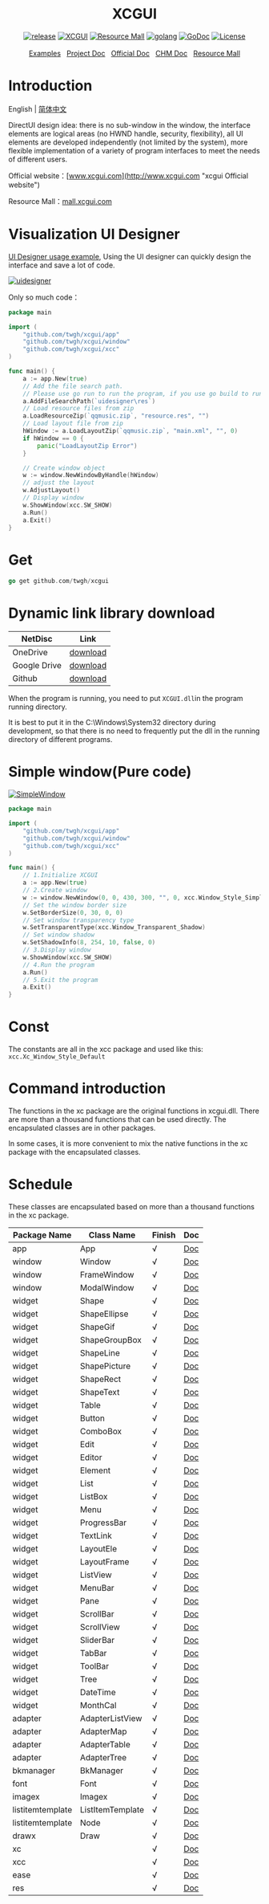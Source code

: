 <h1 align="center">XCGUI</h1>
<p align="center">
    <a href="https://github.com/twgh/xcgui/releases"><img src="https://img.shields.io/badge/release-1.3.12.1-blue.svg?" alt="release"></a>
    <a href="http://www.xcgui.com"><img src="https://img.shields.io/badge/XCGUI-3.1.2-blue.svg?" alt="XCGUI"></a>
    <a href="http://mall.xcgui.com"><img src="https://img.shields.io/badge/Resource-Mall-blue.svg?" alt="Resource Mall"></a>
   <a href="https://golang.org"> <img src="https://img.shields.io/badge/golang-1.16-brightgreen" alt="golang"></a>
    <a href="https://pkg.go.dev/github.com/twgh/xcgui"><img src="https://img.shields.io/badge/go.dev-reference-007d9c ?logo=go&logoColor=white" alt="GoDoc"></a>
    <a href="https://opensource.org/licenses/MIT"><img src="https://img.shields.io/badge/License-MIT-brightgreen.svg?" alt="License"></a>
    <br><br>
    <a href="https://github.com/twgh/xcgui-example">Examples</a>&nbsp;&nbsp;
	<a href="https://pkg.go.dev/github.com/twgh/xcgui">Project Doc</a>&nbsp;&nbsp;
    <a href="http://www.xcgui.com/doc-ui/">Official Doc</a>&nbsp;&nbsp;
	<a href="https://github.com/twgh/FileStorage/blob/main/xcgui/help/%E7%82%AB%E5%BD%A9%E7%95%8C%E9%9D%A2%E5%BA%93-%E5%B8%AE%E5%8A%A9%E6%96%87%E6%A1%A3(v3.1)-(2021-10-07).chm?raw=true">CHM Doc</a>&nbsp;&nbsp;
    <a href="http://mall.xcgui.com">Resource Mall</a>
</p>







# Introduction

English | [简体中文](./README.md)

DirectUI design idea: there is no sub-window in the window, the interface elements are logical areas (no HWND handle, security, flexibility), all UI elements are developed independently (not limited by the system), more flexible implementation of a variety of program interfaces to meet the needs of different users.

Official website：[www.xcgui.com](http://www.xcgui.com "xcgui Official website")

Resource Mall：[mall.xcgui.com](http://mall.xcgui.com "xcgui Resource Mall")

# Visualization UI Designer

[UI Designer usage example](https://github.com/twgh/xcgui-example/tree/main/uidesigner), Using the UI designer can quickly design the interface and save a lot of code.

[![uidesigner](https://z3.ax1x.com/2021/09/15/4Vmh9S.png)](https://github.com/twgh/xcgui-example/tree/main/uidesigner)

Only so much code：

```go
package main

import (
	"github.com/twgh/xcgui/app"
	"github.com/twgh/xcgui/window"
	"github.com/twgh/xcgui/xcc"
)

func main() {
	a := app.New(true)
	// Add the file search path. 
    // Please use go run to run the program, if you use go build to run, then please change this to `res`
	a.AddFileSearchPath(`uidesigner\res`)
	// Load resource files from zip
	a.LoadResourceZip(`qqmusic.zip`, "resource.res", "")
	// Load layout file from zip
	hWindow := a.LoadLayoutZip(`qqmusic.zip`, "main.xml", "", 0)
	if hWindow == 0 {
		panic("LoadLayoutZip Error")
	}

	// Create window object
	w := window.NewWindowByHandle(hWindow)
	// adjust the layout
	w.AdjustLayout()
	// Display window
	w.ShowWindow(xcc.SW_SHOW)
	a.Run()
	a.Exit()
}
```

# Get

```go
go get github.com/twgh/xcgui
```

# Dynamic link library download

| NetDisc      | Link                                                         |
| ------------ | ------------------------------------------------------------ |
| OneDrive     | [download](https://1drv.ms/u/s!ApZP3niad5hpdGuodyU_GvugJ_g?e=yBEKmm) |
| Google Drive | [download](https://drive.google.com/drive/folders/1MuisSsDIr1rjqTkdFIewOgb89SYdf5s6?usp=sharing) |
| Github       | [download](https://github.com/twgh/FileStorage/tree/main/xcgui) |

When the program is running, you need to put `XCGUI.dll`in the program running directory.

It is best to put it in the C:\Windows\System32 directory during development, so that there is no need to frequently put the dll in the running directory of different programs.

# Simple window(Pure code)

[![SimpleWindow](https://i.niupic.com/images/2021/11/01/9FiK.bmp)](https://github.com/twgh/xcgui-example/blob/main/SimpleWindow)

```go
package main

import (
	"github.com/twgh/xcgui/app"
	"github.com/twgh/xcgui/window"
	"github.com/twgh/xcgui/xcc"
)

func main() {
	// 1.Initialize XCGUI
	a := app.New(true)
	// 2.Create window
	w := window.NewWindow(0, 0, 430, 300, "", 0, xcc.Window_Style_Simple|xcc.Window_Style_Btn_Close)
	// Set the window border size
	w.SetBorderSize(0, 30, 0, 0)
	// Set window transparency type
	w.SetTransparentType(xcc.Window_Transparent_Shadow)
	// Set window shadow
	w.SetShadowInfo(8, 254, 10, false, 0)
	// 3.Display window
	w.ShowWindow(xcc.SW_SHOW)
	// 4.Run the program
	a.Run()
	// 5.Exit the program
	a.Exit()
}
```

# Const

The constants are all in the xcc package and used like this: `xcc.Xc_Window_Style_Default`

# Command introduction

The functions in the xc package are the original functions in xcgui.dll. There are more than a thousand functions that can be used directly. The encapsulated classes are in other packages.

In some cases, it is more convenient to mix the native functions in the xc package with the encapsulated classes.

# Schedule

These classes are encapsulated based on more than a thousand functions in the xc package. 

| Package Name     | Class Name       | Finish | Doc                                                          |
| ---------------- | ---------------- | ------ | ------------------------------------------------------------ |
| app              | App              | √      | [Doc](https://pkg.go.dev/github.com/twgh/xcgui@v1.3.12.1/app#App) |
| window           | Window           | √      | [Doc](https://pkg.go.dev/github.com/twgh/xcgui@v1.3.12.1/window#Window) |
| window           | FrameWindow      | √      | [Doc](https://pkg.go.dev/github.com/twgh/xcgui@v1.3.12.1/window#FrameWindow) |
| window           | ModalWindow      | √      | [Doc](https://pkg.go.dev/github.com/twgh/xcgui@v1.3.12.1/window#ModalWindow) |
| widget           | Shape            | √      | [Doc](https://pkg.go.dev/github.com/twgh/xcgui@v1.3.12.1/widget#Shape) |
| widget           | ShapeEllipse     | √      | [Doc](https://pkg.go.dev/github.com/twgh/xcgui@v1.3.12.1/widget#ShapeEllipse) |
| widget           | ShapeGif         | √      | [Doc](https://pkg.go.dev/github.com/twgh/xcgui@v1.3.12.1/widget#ShapeGif) |
| widget           | ShapeGroupBox    | √      | [Doc](https://pkg.go.dev/github.com/twgh/xcgui@v1.3.12.1/widget#ShapeGroupBox) |
| widget           | ShapeLine        | √      | [Doc](https://pkg.go.dev/github.com/twgh/xcgui@v1.3.12.1/widget#ShapeLine) |
| widget           | ShapePicture     | √      | [Doc](https://pkg.go.dev/github.com/twgh/xcgui@v1.3.12.1/widget#ShapePicture) |
| widget           | ShapeRect        | √      | [Doc](https://pkg.go.dev/github.com/twgh/xcgui@v1.3.12.1/widget#ShapeRect) |
| widget           | ShapeText        | √      | [Doc](https://pkg.go.dev/github.com/twgh/xcgui@v1.3.12.1/widget#ShapeText) |
| widget           | Table            | √      | [Doc](https://pkg.go.dev/github.com/twgh/xcgui@v1.3.12.1/widget#Table) |
| widget           | Button           | √      | [Doc](https://pkg.go.dev/github.com/twgh/xcgui@v1.3.12.1/widget#Button) |
| widget           | ComboBox         | √      | [Doc](https://pkg.go.dev/github.com/twgh/xcgui@v1.3.12.1/widget#ComboBox) |
| widget           | Edit             | √      | [Doc](https://pkg.go.dev/github.com/twgh/xcgui@v1.3.12.1/widget#Edit) |
| widget           | Editor           | √      | [Doc](https://pkg.go.dev/github.com/twgh/xcgui@v1.3.12.1/widget#Editor) |
| widget           | Element          | √      | [Doc](https://pkg.go.dev/github.com/twgh/xcgui@v1.3.12.1/widget#Element) |
| widget           | List             | √      | [Doc](https://pkg.go.dev/github.com/twgh/xcgui@v1.3.12.1/widget#List) |
| widget           | ListBox          | √      | [Doc](https://pkg.go.dev/github.com/twgh/xcgui@v1.3.12.1/widget#ListBox) |
| widget           | Menu             | √      | [Doc](https://pkg.go.dev/github.com/twgh/xcgui@v1.3.12.1/widget#Menu) |
| widget           | ProgressBar      | √      | [Doc](https://pkg.go.dev/github.com/twgh/xcgui@v1.3.12.1/widget#ProgressBar) |
| widget           | TextLink         | √      | [Doc](https://pkg.go.dev/github.com/twgh/xcgui@v1.3.12.1/widget#TextLink) |
| widget           | LayoutEle        | √      | [Doc](https://pkg.go.dev/github.com/twgh/xcgui@v1.3.12.1/widget#LayoutEle) |
| widget           | LayoutFrame      | √      | [Doc](https://pkg.go.dev/github.com/twgh/xcgui@v1.3.12.1/widget#LayoutFrame) |
| widget           | ListView         | √      | [Doc](https://pkg.go.dev/github.com/twgh/xcgui@v1.3.12.1/widget#ListView) |
| widget           | MenuBar          | √      | [Doc](https://pkg.go.dev/github.com/twgh/xcgui@v1.3.12.1/widget#MenuBar) |
| widget           | Pane             | √      | [Doc](https://pkg.go.dev/github.com/twgh/xcgui@v1.3.12.1/widget#Pane) |
| widget           | ScrollBar        | √      | [Doc](https://pkg.go.dev/github.com/twgh/xcgui@v1.3.12.1/widget#ScrollBar) |
| widget           | ScrollView       | √      | [Doc](https://pkg.go.dev/github.com/twgh/xcgui@v1.3.12.1/widget#ScrollView) |
| widget           | SliderBar        | √      | [Doc](https://pkg.go.dev/github.com/twgh/xcgui@v1.3.12.1/widget#SliderBar) |
| widget           | TabBar           | √      | [Doc](https://pkg.go.dev/github.com/twgh/xcgui@v1.3.12.1/widget#TabBar) |
| widget           | ToolBar          | √      | [Doc](https://pkg.go.dev/github.com/twgh/xcgui@v1.3.12.1/widget#ToolBar) |
| widget           | Tree             | √      | [Doc](https://pkg.go.dev/github.com/twgh/xcgui@v1.3.12.1/widget#Tree) |
| widget           | DateTime         | √      | [Doc](https://pkg.go.dev/github.com/twgh/xcgui@v1.3.12.1/widget#DateTime) |
| widget           | MonthCal         | √      | [Doc](https://pkg.go.dev/github.com/twgh/xcgui@v1.3.12.1/widget#MonthCal) |
| adapter          | AdapterListView  | √      | [Doc](https://pkg.go.dev/github.com/twgh/xcgui@v1.3.12.1/adapter#AdapterListView) |
| adapter          | AdapterMap       | √      | [Doc](https://pkg.go.dev/github.com/twgh/xcgui@v1.3.12.1/adapter#AdapterMap) |
| adapter          | AdapterTable     | √      | [Doc](https://pkg.go.dev/github.com/twgh/xcgui@v1.3.12.1/adapter#AdapterTable) |
| adapter          | AdapterTree      | √      | [Doc](https://pkg.go.dev/github.com/twgh/xcgui@v1.3.12.1/adapter#AdapterTree) |
| bkmanager        | BkManager        | √      | [Doc](https://pkg.go.dev/github.com/twgh/xcgui@v1.3.12.1/bkmanager#BkManager) |
| font             | Font             | √      | [Doc](https://pkg.go.dev/github.com/twgh/xcgui@v1.3.12.1/font#Font) |
| imagex           | Imagex           | √      | [Doc](https://pkg.go.dev/github.com/twgh/xcgui@v1.3.12.1/imagex#Image) |
| listitemtemplate | ListItemTemplate | √      | [Doc](https://pkg.go.dev/github.com/twgh/xcgui@v1.3.12.1/listitemtemplate#ListItemTemplate) |
| listitemtemplate | Node             | √      | [Doc](https://pkg.go.dev/github.com/twgh/xcgui@v1.3.12.1/listitemtemplate#Node) |
| drawx            | Draw             | √      | [Doc](https://pkg.go.dev/github.com/twgh/xcgui@v1.3.12.1/drawx#Draw) |
| xc               |                  | √      | [Doc](https://pkg.go.dev/github.com/twgh/xcgui@v1.3.12.1/xc#section-documentation) |
| xcc              |                  | √      | [Doc](https://pkg.go.dev/github.com/twgh/xcgui@v1.3.12.1/xcc)   |
| ease             |                  | √      | [Doc](https://pkg.go.dev/github.com/twgh/xcgui@v1.3.12.1/ease)  |
| res              |                  | √      | [Doc](https://pkg.go.dev/github.com/twgh/xcgui@v1.3.12.1/res)   |

